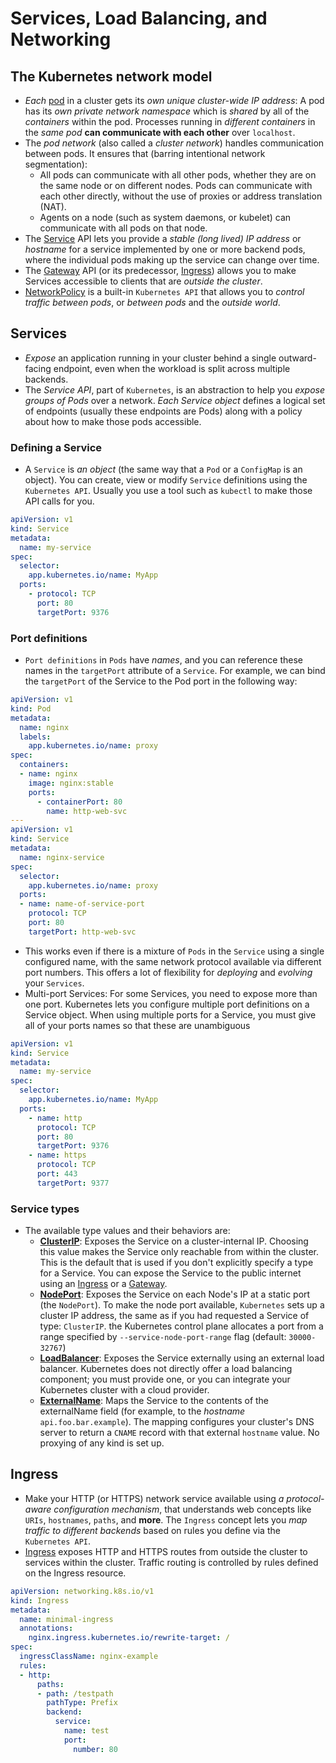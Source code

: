 # Services, Load Balancing, and Networking

## The Kubernetes network model

- *Each* [pod](https://kubernetes.io/docs/concepts/workloads/pods/) in a cluster gets its *own unique cluster-wide IP address*: A pod has its *own private network namespace* which is *shared* by all of the *containers* within the pod. Processes running in *different containers* in the *same pod* **can communicate with each other** over `localhost`.
- The *pod network* (also called a *cluster network*) handles communication between pods. It ensures that (barring intentional network segmentation):
  - All pods can communicate with all other pods, whether they are on the same node or on different nodes. Pods can communicate with each other directly, without the use of proxies or address translation (NAT).
  - Agents on a node (such as system daemons, or kubelet) can communicate with all pods on that node.
- The [Service](https://kubernetes.io/docs/concepts/services-networking/service/) API lets you provide a *stable (long lived) IP address* or *hostname* for a service implemented by one or more backend pods, where the individual pods making up the service can change over time.
- The [Gateway](https://kubernetes.io/docs/concepts/services-networking/gateway/) API (or its predecessor, [Ingress](https://kubernetes.io/docs/concepts/services-networking/ingress/)) allows you to make Services accessible to clients that are *outside the cluster*.
- [NetworkPolicy](https://kubernetes.io/docs/concepts/services-networking/network-policies/) is a built-in `Kubernetes API` that allows you to *control traffic between pods*, or *between pods* and the *outside world*.

## Services

- *Expose* an application running in your cluster behind a single outward-facing endpoint, even when the workload is split across multiple backends.
- The *Service API*, part of `Kubernetes`, is an abstraction to help you *expose groups of Pods* over a network. *Each Service object* defines a logical set of endpoints (usually these endpoints are Pods) along with a policy about how to make those pods accessible.

### Defining a Service

- A `Service` is *an object* (the same way that a `Pod` or a `ConfigMap` is an object). You can create, view or modify `Service` definitions using the `Kubernetes API`. Usually you use a tool such as `kubectl` to make those API calls for you.

```yaml
apiVersion: v1
kind: Service
metadata:
  name: my-service
spec:
  selector:
    app.kubernetes.io/name: MyApp
  ports:
    - protocol: TCP
      port: 80
      targetPort: 9376
```

### Port definitions

- `Port definitions` in `Pods` have *names*, and you can reference these names in the `targetPort` attribute of a `Service`. For example, we can bind the `targetPort` of the Service to the Pod port in the following way:

```yaml
apiVersion: v1
kind: Pod
metadata:
  name: nginx
  labels:
    app.kubernetes.io/name: proxy
spec:
  containers:
  - name: nginx
    image: nginx:stable
    ports:
      - containerPort: 80
        name: http-web-svc
---
apiVersion: v1
kind: Service
metadata:
  name: nginx-service
spec:
  selector:
    app.kubernetes.io/name: proxy
  ports:
  - name: name-of-service-port
    protocol: TCP
    port: 80
    targetPort: http-web-svc
```

- This works even if there is a mixture of `Pods` in the `Service` using a single configured name, with the same network protocol available via different port numbers. This offers a lot of flexibility for *deploying* and *evolving* your `Services`.
- Multi-port Services: For some Services, you need to expose more than one port. Kubernetes lets you configure multiple port definitions on a Service object. When using multiple ports for a Service, you must give all of your ports names so that these are unambiguous

```yaml
apiVersion: v1
kind: Service
metadata:
  name: my-service
spec:
  selector:
    app.kubernetes.io/name: MyApp
  ports:
    - name: http
      protocol: TCP
      port: 80
      targetPort: 9376
    - name: https
      protocol: TCP
      port: 443
      targetPort: 9377
```

### Service types

- The available type values and their behaviors are:
  - [**ClusterIP**](https://kubernetes.io/docs/concepts/services-networking/service/#type-clusterip): Exposes the Service on a cluster-internal IP. Choosing this value makes the Service only reachable from within the cluster. This is the default that is used if you don't explicitly specify a type for a Service. You can expose the Service to the public internet using an [Ingress](https://kubernetes.io/docs/concepts/services-networking/ingress/) or a [Gateway](https://gateway-api.sigs.k8s.io/).
  - [**NodePort**](https://kubernetes.io/docs/concepts/services-networking/service/#type-nodeport): Exposes the Service on each Node's IP at a static port (the `NodePort`). To make the node port available, `Kubernetes` sets up a cluster IP address, the same as if you had requested a Service of type: `ClusterIP`. the Kubernetes control plane allocates a port from a range specified by `--service-node-port-range` flag (default: `30000-32767`)
  - [**LoadBalancer**](https://kubernetes.io/docs/concepts/services-networking/service/#loadbalancer): Exposes the Service externally using an external load balancer. Kubernetes does not directly offer a load balancing component; you must provide one, or you can integrate your Kubernetes cluster with a cloud provider.
  - [**ExternalName**](https://kubernetes.io/docs/concepts/services-networking/service/#externalname): Maps the Service to the contents of the externalName field (for example, to the *hostname* `api.foo.bar.example`). The mapping configures your cluster's DNS server to return a `CNAME` record with that external `hostname` value. No proxying of any kind is set up.

## Ingress

- Make your HTTP (or HTTPS) network service available using *a protocol-aware configuration mechanism*, that understands web concepts like `URIs`, `hostnames`, `paths`, and **more**. The `Ingress` concept lets you *map traffic to different backends* based on rules you define via the `Kubernetes API`.
- [Ingress](https://kubernetes.io/docs/reference/generated/kubernetes-api/v1.34/#ingress-v1-networking-k8s-io) exposes HTTP and HTTPS routes from outside the cluster to services within the cluster. Traffic routing is controlled by rules defined on the Ingress resource.

```yaml
apiVersion: networking.k8s.io/v1
kind: Ingress
metadata:
  name: minimal-ingress
  annotations:
    nginx.ingress.kubernetes.io/rewrite-target: /
spec:
  ingressClassName: nginx-example
  rules:
  - http:
      paths:
      - path: /testpath
        pathType: Prefix
        backend:
          service:
            name: test
            port:
              number: 80
```
